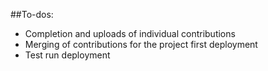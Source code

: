 ##To-dos:
- Completion and uploads of individual contributions
- Merging of contributions for the project first deployment
- Test run deployment
